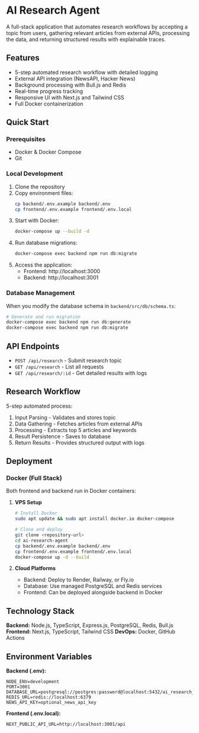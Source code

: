 # AI Research Agent

A full-stack application that automates research workflows by accepting a topic from users, gathering relevant articles from external APIs, processing the data, and returning structured results with explainable traces.

## Features

- 5-step automated research workflow with detailed logging
- External API integration (NewsAPI, Hacker News)
- Background processing with Bull.js and Redis
- Real-time progress tracking
- Responsive UI with Next.js and Tailwind CSS
- Full Docker containerization

## Quick Start

### Prerequisites

- Docker & Docker Compose
- Git

### Local Development

1. Clone the repository
2. Copy environment files:
   ```bash
   cp backend/.env.example backend/.env
   cp frontend/.env.example frontend/.env.local
   ```
3. Start with Docker:
   ```bash
   docker-compose up --build -d
   ```
4. Run database migrations:
   ```bash
   docker-compose exec backend npm run db:migrate
   ```
5. Access the application:
   - Frontend: http://localhost:3000
   - Backend: http://localhost:3001

### Database Management

When you modify the database schema in `backend/src/db/schema.ts`:

```bash
# Generate and run migration
docker-compose exec backend npm run db:generate
docker-compose exec backend npm run db:migrate
```

## API Endpoints

- `POST /api/research` - Submit research topic
- `GET /api/research` - List all requests
- `GET /api/research/:id` - Get detailed results with logs

## Research Workflow

5-step automated process:

1. Input Parsing - Validates and stores topic
2. Data Gathering - Fetches articles from external APIs
3. Processing - Extracts top 5 articles and keywords
4. Result Persistence - Saves to database
5. Return Results - Provides structured output with logs

## Deployment

### Docker (Full Stack)

Both frontend and backend run in Docker containers:

1. **VPS Setup**

   ```bash
   # Install Docker
   sudo apt update && sudo apt install docker.io docker-compose

   # Clone and deploy
   git clone <repository-url>
   cd ai-research-agent
   cp backend/.env.example backend/.env
   cp frontend/.env.example frontend/.env.local
   docker-compose up -d --build
   ```

2. **Cloud Platforms**
   - Backend: Deploy to Render, Railway, or Fly.io
   - Database: Use managed PostgreSQL and Redis services
   - Frontend: Can be deployed alongside backend in Docker

## Technology Stack

**Backend:** Node.js, TypeScript, Express.js, PostgreSQL, Redis, Bull.js
**Frontend:** Next.js, TypeScript, Tailwind CSS
**DevOps:** Docker, GitHub Actions

## Environment Variables

**Backend (.env):**

```env
NODE_ENV=development
PORT=3001
DATABASE_URL=postgresql://postgres:password@localhost:5432/ai_research_agent
REDIS_URL=redis://localhost:6379
NEWS_API_KEY=optional_news_api_key
```

**Frontend (.env.local):**

```env
NEXT_PUBLIC_API_URL=http://localhost:3001/api
```
